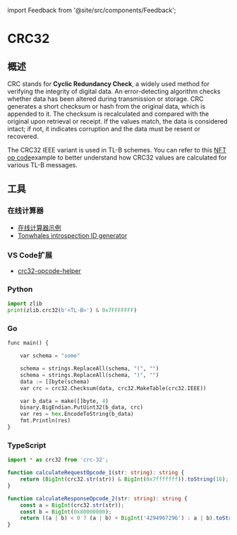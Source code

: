 import Feedback from '@site/src/components/Feedback';

# CRC32

## 概述

CRC stands for **Cyclic Redundancy Check**, a widely used method for verifying the integrity of digital data. An error-detecting algorithm checks whether data has been altered during transmission or storage. CRC generates a short checksum or hash from the original data, which is appended to it. The checksum is recalculated and compared with the original upon retrieval or receipt. If the values match, the data is considered intact; if not, it indicates corruption and the data must be resent or recovered.

The CRC32 IEEE variant is used in TL-B schemes. You can refer to this [NFT op code](https://github.com/ton-blockchain/TEPs/blob/master/text/0062-nft-standard.md#tl-b-schema)example to better understand how CRC32 values are calculated for various TL-B messages.

## 工具

### 在线计算器

- [在线计算器示例](https://emn178.github.io/online-tools/crc32.html)
- [Tonwhales introspection ID generator](https://tonwhales.com/tools/introspection-id)

### VS Code扩展

- [crc32-opcode-helper](https://marketplace.visualstudio.com/items?itemName=Gusarich.crc32-opcode-helper)

### Python

```python
import zlib
print(zlib.crc32(b'<TL-B>') & 0x7FFFFFFF)
```

### Go

```python
func main() {

	var schema = "some"

	schema = strings.ReplaceAll(schema, "(", "")
	schema = strings.ReplaceAll(schema, ")", "")
	data := []byte(schema)
	var crc = crc32.Checksum(data, crc32.MakeTable(crc32.IEEE))

	var b_data = make([]byte, 4)
	binary.BigEndian.PutUint32(b_data, crc)
	var res = hex.EncodeToString(b_data)
	fmt.Println(res)
}
```

### TypeScript

```typescript
import * as crc32 from 'crc-32';

function calculateRequestOpcode_1(str: string): string {
    return (BigInt(crc32.str(str)) & BigInt(0x7fffffff)).toString(16);
}

function calculateResponseOpcode_2(str: string): string {
    const a = BigInt(crc32.str(str));
    const b = BigInt(0x80000000);
    return ((a | b) < 0 ? (a | b) + BigInt('4294967296') : a | b).toString(16);
}
```

<Feedback />

